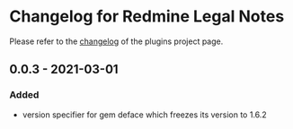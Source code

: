 # Changelog for Redmine Legal Notes

Please refer to the [changelog](https://circle.xmera.de/projects/redmine-legal-notes/wiki/Changelog) of the plugins project page.

## 0.0.3 - 2021-03-01

### Added

* version specifier for gem deface which freezes its version to 1.6.2
